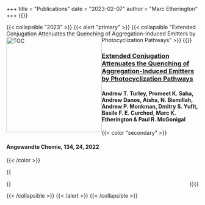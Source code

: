 +++
title = "Publications"
date = "2023-02-07"
author = "Marc Etherington"
+++
{{<script type="text/javascript" src="https://d1bxh8uas1mnw7.cloudfront.net/assets/embed.js">}}{{</script>}}


{{< collapsible "2023" >}}
{{< alert "primary" >}}
{{< collapsible "Extended Conjugation Attenuates the Quenching of Aggregation-Induced Emitters by Photocyclization Pathways" >}}
{{<img src="https://onlinelibrary.wiley.com/cms/asset/8a5ed550-412d-4a69-b36e-45f154904bdb/ange202202193-fig-0001-m.jpg" alt="TOC" width="250" height="auto" style="float:left">}}

### [Extended Conjugation Attenuates the Quenching of Aggregation-Induced Emitters by Photocyclization Pathways](https://onlinelibrary.wiley.com/doi/full/10.1002/ange.202202193)

#### Andrew T. Turley, Promeet K. Saha, Andrew Danos, Aisha, N. Bismillah, Andrew P. Monkman, Dmitry S. Yufit, Basile F. E. Curchod, Marc K. Etherington & Paul R. McGonigal

{{< color "secondary" >}}
#### Angewandte Chemie, 134, 24, 2022
{{< /color >}}

{{<div class='altmetric-embed' data-badge-type='donut' data-doi="10.1002/ange.202202193" style="float:right">}}{{</div>}}

{{< /collapsible >}}
{{< /alert >}}
{{< /collapsible >}}

